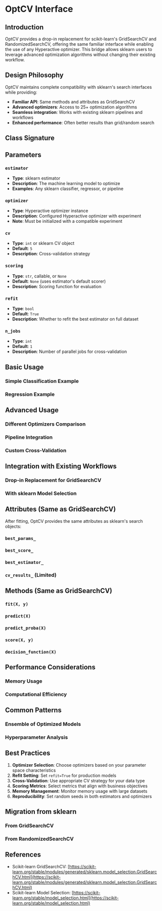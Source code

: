 # OptCV Interface

## Introduction

OptCV provides a drop-in replacement for scikit-learn's GridSearchCV and RandomizedSearchCV, offering the same familiar interface while enabling the use of any Hyperactive optimizer. This bridge allows sklearn users to leverage advanced optimization algorithms without changing their existing workflow.

## Design Philosophy

OptCV maintains complete compatibility with sklearn's search interfaces while providing:
- **Familiar API**: Same methods and attributes as GridSearchCV
- **Advanced optimizers**: Access to 25+ optimization algorithms  
- **Seamless integration**: Works with existing sklearn pipelines and workflows
- **Enhanced performance**: Often better results than grid/random search

## Class Signature



## Parameters

### `estimator`
- **Type**: sklearn estimator
- **Description**: The machine learning model to optimize
- **Examples**: Any sklearn classifier, regressor, or pipeline

### `optimizer`
- **Type**: Hyperactive optimizer instance
- **Description**: Configured Hyperactive optimizer with experiment
- **Note**: Must be initialized with a compatible experiment

### `cv`
- **Type**: `int` or sklearn CV object
- **Default**: `5`
- **Description**: Cross-validation strategy

### `scoring`
- **Type**: `str`, callable, or `None`
- **Default**: `None` (uses estimator's default scorer)
- **Description**: Scoring function for evaluation

### `refit`
- **Type**: `bool`
- **Default**: `True`
- **Description**: Whether to refit the best estimator on full dataset

### `n_jobs`
- **Type**: `int`
- **Default**: `1`
- **Description**: Number of parallel jobs for cross-validation

## Basic Usage

### Simple Classification Example



### Regression Example



## Advanced Usage

### Different Optimizers Comparison



### Pipeline Integration



### Custom Cross-Validation



## Integration with Existing Workflows

### Drop-in Replacement for GridSearchCV



### With sklearn Model Selection



## Attributes (Same as GridSearchCV)

After fitting, OptCV provides the same attributes as sklearn's search objects:

### `best_params_`


### `best_score_`


### `best_estimator_`


### `cv_results_` (Limited)


## Methods (Same as GridSearchCV)

### `fit(X, y)`


### `predict(X)`


### `predict_proba(X)`


### `score(X, y)`


### `decision_function(X)`


## Performance Considerations

### Memory Usage


### Computational Efficiency


## Common Patterns

### Ensemble of Optimized Models



### Hyperparameter Analysis



## Best Practices

1. **Optimizer Selection**: Choose optimizers based on your parameter space characteristics
2. **Refit Setting**: Set `refit=True` for production models
3. **Cross-Validation**: Use appropriate CV strategy for your data type
4. **Scoring Metrics**: Select metrics that align with business objectives
5. **Memory Management**: Monitor memory usage with large datasets
6. **Reproducibility**: Set random seeds in both estimators and optimizers

## Migration from sklearn

### From GridSearchCV


### From RandomizedSearchCV


## References

- Scikit-learn GridSearchCV: [https://scikit-learn.org/stable/modules/generated/sklearn.model_selection.GridSearchCV.html](https://scikit-learn.org/stable/modules/generated/sklearn.model_selection.GridSearchCV.html)
- Scikit-learn Model Selection: [https://scikit-learn.org/stable/model_selection.html](https://scikit-learn.org/stable/model_selection.html)
